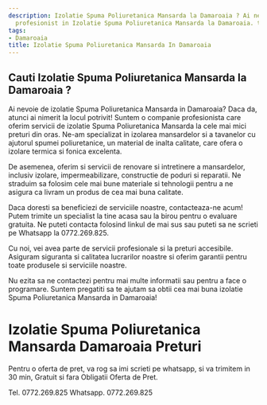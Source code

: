 ```yaml
---
description: Izolatie Spuma Poliuretanica Mansarda la Damaroaia ? Ai nevoie de un
  profesionist in Izolatie Spuma Poliuretanica Mansarda la Damaroaia. tel. 0772.269.825
tags:
- Damaroaia
title: Izolatie Spuma Poliuretanica Mansarda In Damaroaia
---
```



## Cauti Izolatie Spuma Poliuretanica Mansarda la Damaroaia ?

Ai nevoie de izolatie Spuma Poliuretanica Mansarda in Damaroaia? Daca da, atunci ai nimerit la locul potrivit! Suntem o companie profesionista care oferim servicii de izolatie Spuma Poliuretanica Mansarda la cele mai mici preturi din oras. Ne-am specializat in izolarea mansardelor si a tavanelor cu ajutorul spumei poliuretanice, un material de inalta calitate, care ofera o izolare termica si fonica excelenta.

De asemenea, oferim si servicii de renovare si intretinere a mansardelor, inclusiv izolare, impermeabilizare, constructie de poduri si reparatii. Ne straduim sa folosim cele mai bune materiale si tehnologii pentru a ne asigura ca livram un produs de cea mai buna calitate.

Daca doresti sa beneficiezi de serviciile noastre, contacteaza-ne acum! Putem trimite un specialist la tine acasa sau la birou pentru o evaluare gratuita. Ne puteti contacta folosind linkul de mai sus sau puteti sa ne scrieti pe Whatsapp la 0772.269.825. 

Cu noi, vei avea parte de servicii profesionale si la preturi accesibile. Asiguram siguranta si calitatea lucrarilor noastre si oferim garantii pentru toate produsele si serviciile noastre. 

Nu ezita sa ne contactezi pentru mai multe informatii sau pentru a face o programare. Suntem pregatiti sa te ajutam sa obtii cea mai buna izolatie Spuma Poliuretanica Mansarda in Damaroaia!

# Izolatie Spuma Poliuretanica Mansarda Damaroaia Preturi
Pentru o oferta de pret, va rog sa imi scrieti pe whatsapp, si va trimitem in 30 min, Gratuit si fara Obligatii Oferta de Pret.

Tel. 0772.269.825
Whatsapp. 0772.269.825